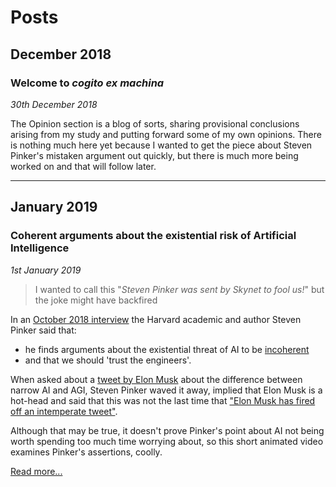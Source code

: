# Posts

## December 2018

### Welcome to _cogito ex machina_

_30th December 2018_

The Opinion section is a blog of sorts, sharing provisional conclusions arising from my study and putting forward some of my own opinions. There is nothing much here yet because I wanted to get the piece about Steven Pinker's mistaken argument out quickly, but there is much more being worked on and that will follow later.

------

## January 2019

### Coherent arguments about the existential risk of Artificial Intelligence

_1st January 2019_

> I wanted to call this "_Steven Pinker was sent by Skynet to fool us!_" but the joke might have backfired

In an [October 2018 interview](https://youtu.be/epQxfSp-rdU?t=1) the Harvard academic and author Steven Pinker said that:

- he finds arguments about the existential threat of AI to be [incoherent](https://youtu.be/epQxfSp-rdU?t=671)
- and that we should 'trust the engineers'.

When asked about a [tweet by Elon Musk](https://twitter.com/elonmusk/status/968560525088055296?lang=en) about the difference between narrow AI and AGI, Steven Pinker waved it away, implied that Elon Musk is a hot-head and said that this was not the last time that ["Elon Musk has fired off an intemperate tweet"](https://youtu.be/epQxfSp-rdU?t=659).

Although that may be true, it doesn't prove Pinker's point about AI not being worth spending too much time worrying about, so this short animated video examines Pinker's assertions, coolly.

[Read more...](20190101_pinker.md)

